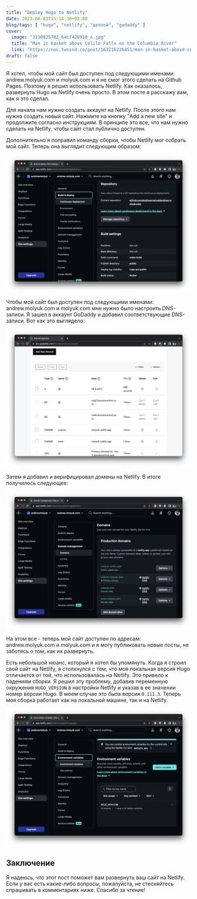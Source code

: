 ```yaml
---
title: "Deploy Hugo to Netlify"
date: 2023-06-03T15:14:30+03:00
blog/tags: [ "hugo", "netlify", "деплой", "godaddy" ]
cover:
  image: "3230025782_64cf426910_o.jpg"
  title: "Man in basket above Celilo Falls on the Columbia River"
  link: "https://nos.twnsnd.co/post/163216226451/man-in-basket-above-celilo-falls-on-the-columbia"
draft: false
---
```


Я хотел, чтобы мой сайт был доступен под следующими именами: andrew.molyuk.com и molyuk.com и я не смог этого сделать на
Github Pages. Поэтому я решил использовать Netlify. Как оказалось, развернуть Hugo на Netlify очень просто. В этом посте
я расскажу вам, как я это сделал.

Для начала нам нужно создать аккаунт на Netlify. После этого нам нужно создать новый сайт. Нажмите на кнопку "Add a new
site" и продолжите согласно инструкциям. В принципе это все, что нам нужно сделать на Netlify, чтобы сайт стал публично
доступен.

Дополнительно я поправил команду сборки, чтобы Netlify мог собрать мой сайт. Теперь она выглядит следующим образом:

![netlify-repository.png](netlify-repository.png)

Чтобы мой сайт был доступен под следующими именами: andrew.molyuk.com и molyuk.com мне нужно было настроить DNS-записи.
Я зашел в аккаунт GoDaddy и добавил соответствующие DNS-записи. Вот как это выглядело:

![netlify-godaddy.png](netlify-godaddy.png)

Затем я добавил и верифицировал домены на Netlify. В итоге получилось следующее:

![netlify-domains.png](netlify-domains.png)

На этом все - теперь мой сайт доступен по адресам: andrew.molyuk.com и molyuk.com и я могу публиковать новые посты, не
заботясь о том, как их развернуть.

Есть небольшой нюанс, который я хотел бы упомянуть. Когда я строил свой сайт на Netlify, я столкнулся с тем, что моя
локальная версия Hugo отличается от той, что использовалась на Netlify. Это привело к падениям сборки. Я решил эту
проблему, добавив переменную окружения `HUGO_VERSION` в настройки Netlify и указав в ее значении номер версии Hugo. В
моем случае это была версия `0.111.3`. Теперь моя сборка работает как на локальной машине, так и на Netlify.

![netlify-hugo.png](netlify-hugo.png)

## Заключение

Я надеюсь, что этот пост поможет вам развернуть ваш сайт на Netlify. Если у вас есть какие-либо вопросы, пожалуйста, не
стесняйтесь спрашивать в комментариях ниже. Спасибо за чтение!
